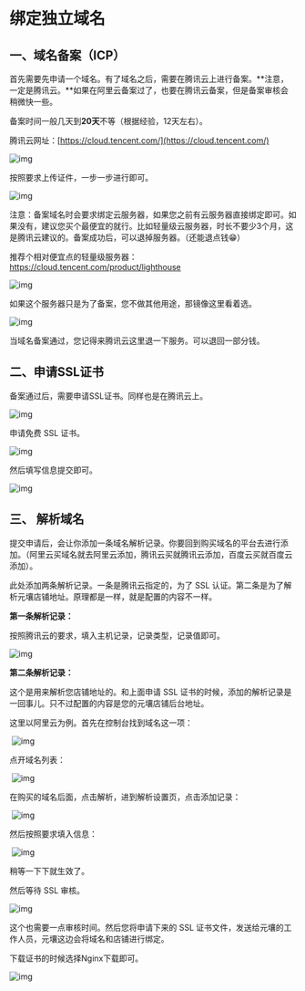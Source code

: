 # 绑定独立域名

## 一、域名备案（ICP）

首先需要先申请一个域名。有了域名之后，需要在腾讯云上进行备案。**注意，一定是腾讯云。**如果在阿里云备案过了，也要在腾讯云备案，但是备案审核会稍微快一些。

备案时间一般几天到**20天**不等（根据经验，12天左右）。

腾讯云网址：[https://cloud.tencent.com/](https://cloud.tencent.com/)

 ![img](https://file.liyuechun.com/AgAABdffSvfNS8fG6hVBu4c7NaYOfONt.png?w=1896&h=1110)         



按照要求上传证件，一步一步进行即可。

 ![img](https://docimg7.docs.qq.com/image/AgAABdffSvfCe2kZke1LL7_cySeNBqsw.png?w=3068&h=1906)         



注意：备案域名时会要求绑定云服务器，如果您之前有云服务器直接绑定即可。如果没有，建议您买个最便宜的就行。比如轻量级云服务器，时长不要少3个月，这是腾讯云建议的。备案成功后，可以退掉服务器。（还能退点钱😁）

推荐个相对便宜点的轻量级服务器：https://cloud.tencent.com/product/lighthouse

![img](https://docimg1.docs.qq.com/image/AgAABdffSvdKSONf0KRAxbdl2XDtnp1a.png?w=2360&h=1518)

如果这个服务器只是为了备案，您不做其他用途，那镜像这里看着选。

![img](https://docimg4.docs.qq.com/image/AgAABdffSved4sEdUAJLIL7Mf2KQJNKF.png?w=2338&h=1494)

当域名备案通过，您记得来腾讯云这里退一下服务。可以退回一部分钱。

## 二、申请SSL证书

备案通过后，需要申请SSL证书。同样也是在腾讯云上。

![img](https://file.liyuechun.com/AgAABdffSvdW2gYT2SBIjJQQaOQw7u7G.png?w=1904&h=1184)         



申请免费 SSL 证书。

![img](https://file.liyuechun.com/AgAABdffSvcwyhPMgpJLvoY9vdIBVtMH.png?w=2912&h=1406)         



然后填写信息提交即可。

![img](https://docimg5.docs.qq.com/image/AgAABdffSvd5n0a2CilKeKvZ7a9P393-.png?w=2504&h=1350)    



##             三、     **解析域名**

提交申请后，会让你添加一条域名解析记录。你要回到购买域名的平台去进行添加。（阿里云买域名就去阿里云添加，腾讯云买就腾讯云添加，百度云买就百度云添加）。

此处添加两条解析记录。一条是腾讯云指定的，为了 SSL 认证。第二条是为了解析元壤店铺地址。原理都是一样，就是配置的内容不一样。

**第一条解析记录：**

按照腾讯云的要求，填入主机记录，记录类型，记录值即可。

![img](https://docimg9.docs.qq.com/image/AgAABdffSvd5RNJ0FY1AHZTIIAgudC98.png?w=2946&h=1232)



**第二条解析记录：**

这个是用来解析您店铺地址的。和上面申请 SSL 证书的时候，添加的解析记录是一回事儿。只不过配置的内容是您的元壤店铺后台地址。

这里以阿里云为例。首先在控制台找到域名这一项：

​                  ![img](https://docimg5.docs.qq.com/image/AgAABdffSvc2wS_s_-VPcp0Q9ary-15J.png?w=2414&h=1064)         



点开域名列表：

​                  ![img](https://file.liyuechun.com/AgAABdffSvcxL_QFQQ9JWrAWpG309gaE.png?w=2856&h=986)         



在购买的域名后面，点击解析，进到解析设置页，点击添加记录：

​                  ![img](https://file.liyuechun.com/AgAABdffSvfAiJ2QJ7tNJJi8zltut27V.png?w=2872&h=994)         



然后按照要求填入信息：

​                  ![img](https://file.liyuechun.com/AgAABdffSve9mPnB2X1ERrNerB4q1Mj-.jpeg?w=1540&h=1480)         



稍等一下下就生效了。



然后等待 SSL 审核。

![img](https://docimg4.docs.qq.com/image/AgAABdffSvf-nQN4SHpINIBO8oa0Lvek.png?w=3058&h=1270)



这个也需要一点审核时间。然后您将申请下来的 SSL 证书文件，发送给元壤的工作人员，元壤这边会将域名和店铺进行绑定。

下载证书的时候选择Nginx下载即可。

![img](https://docimg10.docs.qq.com/image/AgAABdffSvdIMuseXCNHD5UND0sHeaYT.png?w=1634&h=1518)
